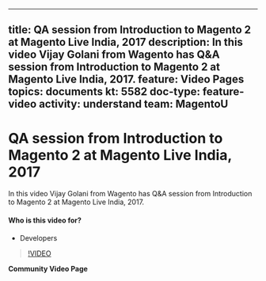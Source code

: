 
---
title: QA session from Introduction to Magento 2 at Magento Live India, 2017
description: In this video Vijay Golani from Wagento has Q&A session from Introduction to Magento 2 at Magento Live India, 2017.
feature: Video Pages
topics: documents
kt: 5582
doc-type: feature-video
activity: understand
team: MagentoU
---
# QA session from Introduction to Magento 2 at Magento Live India, 2017

In this video Vijay Golani from Wagento has Q&A session from Introduction to Magento 2 at Magento Live India, 2017.

#### Who is this video for?
* Developers

>[!VIDEO](https://video.tv.adobe.com/v/35769)

**Community Video Page**